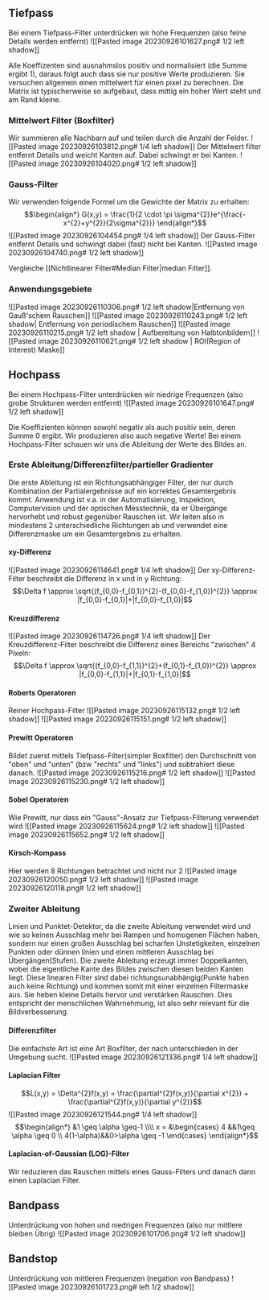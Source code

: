## Tiefpass
Bei einem Tiefpass-Filter unterdrücken wir hohe Frequenzen (also feine Details werden entfernt)
![[Pasted image 20230926101627.png# 1/2 left shadow]]

Alle Koeffizenten sind ausnahmslos positiv und normalisiert (die Summe ergibt 1), daraus folgt auch dass sie nur positive Werte produzieren.
Sie versuchen allgemein einen mittelwert für einen pixel zu berechnen.
Die Matrix ist typischerweise so aufgebaut, dass mittig ein hoher Wert steht und am Rand kleine.
### Mittelwert Filter (Boxfilter)
Wir summieren alle Nachbarn auf und teilen durch die Anzahl der Felder.
![[Pasted image 20230926103812.png# 1/4 left shadow]]
Der Mittelwert filter entfernt Details und weicht Kanten auf. Dabei schwingt er bei Kanten.
![[Pasted image 20230926104020.png# 1/2 left shadow]]
### Gauss-Filter
Wir verwenden folgende Formel um die Gewichte der Matrix zu erhalten:
$$\begin{align*}
G(x,y) = \frac{1}{2 \cdot \pi \sigma^{2}}e^{\frac{-x^{2}+y^{2}}{2\sigma^{2}}}
\end{align*}$$
![[Pasted image 20230926104454.png# 1/4 left shadow]]
Der Gauss-Filter entfernt Details und schwingt dabei (fast) nicht bei Kanten.
![[Pasted image 20230926104740.png# 1/2 left shadow]]

Vergleiche [[Nichtlinearer Filter#Median Filter|median Filter]].
### Anwendungsgebiete
 ![[Pasted image 20230926110306.png# 1/2 left shadow|Entfernung von Gauß'schem Rauschen]] 
![[Pasted image 20230926110243.png# 1/2 left shadow| Entfernung von periodischem Rauschen]]
![[Pasted image 20230926110215.png# 1/2 left shadow | Aufbereitung von Halbtonbildern]]
![[Pasted image 20230926110621.png# 1/2 left shadow | ROI(Region of Interest) Maske]]                                                     
## Hochpass
Bei einem Hochpass-Filter unterdrücken wir niedrige Frequenzen (also grobe Strukturen werden entfernt)
![[Pasted image 20230926101647.png# 1/2 left shadow]]

Die Koeffizienten können sowohl negativ als auch positiv sein, deren Summe 0 ergibt. Wir produzieren also auch negative Werte!
Bei einem Hochpass-Filter schauen wir uns die Ableitung der Werte des Bildes an.
### Erste Ableitung/Differenzfilter/partieller Gradienter
Die erste Ableitung ist ein Richtungsabhängiger Filter, der nur durch Kombination der Partialergebnisse auf ein korrektes Gesamtergebnis kommt. Anwendung ist v.a. in der Automatisierung, Inspektion, Computervision und der optischen Messtechnik, da er Übergänge hervorhebt und robust gegenüber Rauschen ist.
Wir leiten also in mindestens 2 unterschiedliche Richtungen ab und verwendet eine Differenzmaske um ein Gesamtergebnis zu erhalten.
#### xy-Differenz
![[Pasted image 20230926114641.png# 1/4 left shadow]]
Der xy-Differenz-Filter beschreibt die Differenz in x und in y Richtung:
$$\Delta f \approx \sqrt{(f_{0,0}-f_{0,1})^{2}-(f_{0,0}-f_{1,0})^{2}} \approx |f_{0,0}-f_{0,1}|+|f_{0,0}-f_{1,0}|$$
#### Kreuzdifferenz
![[Pasted image 20230926114726.png# 1/4 left shadow]]
Der Kreuzdifferenz-Filter beschreibt die Differenz eines Bereichs "zwischen" 4 Pixeln:
$$\Delta f \approx \sqrt{(f_{0,0}-f_{1,1})^{2}+(f_{0,1}-f_{1,0})^{2}} \approx |f_{0,0}-f_{1,1}|+|f_{0,1}-f_{1,0}|$$
#### Roberts Operatoren
Reiner Hochpass-Filter
![[Pasted image 20230926115132.png# 1/2 left shadow]]
![[Pasted image 20230926115151.png# 1/2 left shadow]]
#### Prewitt Operatoren
Bildet zuerst mittels Tiefpass-Filter(simpler Boxfilter) den Durchschnitt von "oben" und "unten" (bzw "rechts" und "links") und subtrahiert diese danach.
![[Pasted image 20230926115216.png# 1/2 left shadow]]
![[Pasted image 20230926115230.png# 1/2 left shadow]]
#### Sobel Operatoren
Wie Prewitt, nur dass ein "Gauss"-Ansatz zur Tiefpass-Filterung verwendet wird
![[Pasted image 20230926115624.png# 1/2 left shadow]]
![[Pasted image 20230926115652.png# 1/2 left shadow]]
#### Kirsch-Kompass
Hier werden 8 Richtungen betrachtet und nicht nur 2
![[Pasted image 20230926120050.png# 1/2 left shadow]]
![[Pasted image 20230926120118.png# 1/2 left shadow]]
### Zweiter Ableitung
Linien und Punktet-Detektor, da die zweite Ableitung verwendet wird und wie so keinen Ausschlag mehr bei Rampen und homogenen Flächen haben, sondern nur einen großen Ausschlag bei scharfen Unstetigkeiten, einzelnen Punkten oder dünnen linien und einen mittleren Ausschlag bei Übergängen(Stufen).
Die zweite Ableitung erzeugt immer Doppelkanten, wobei die eigentliche Kante des Bildes zwischen diesen beiden Kanten liegt.
Diese linearen Filter sind dabei richtungsunabhängig(Punkte haben auch keine Richtung) und kommen somit mit einer einzelnen Filtermaske aus. Sie heben kleine Details hervor und verstärken Rauschen. Dies entspricht der menschlichen Wahrnehmung, ist also sehr relevant für die Bildverbesserung.
#### Differenzfilter
Die einfachste Art ist eine Art Boxfilter, der nach unterschieden in der Umgebung sucht.
![[Pasted image 20230926121336.png# 1/4 left shadow]]

#### Laplacian Filter
$$L(x,y) = \Delta^{2}f(x,y) = \frac{\partial^{2}f(x,y)}{\partial x^{2}} + \frac{\partial^{2}f(x,y)}{\partial y^{2}}$$
![[Pasted image 20230926121544.png# 1/4 left shadow]]$$\begin{align*}
&1 \geq \alpha \geq-1 \\\\
x = &\begin{cases}
4 &&1\geq \alpha \geq 0 \\
4(1-\alpha)&&0>\alpha \geq -1
\end{cases}
\end{align*}$$
#### Laplacian-of-Gaussian (LOG)-Filter
Wir reduzieren das Rauschen mittels eines Gauss-Filters und danach dann einen Laplacian Filter.

## Bandpass
Unterdrückung von hohen und niedrigen Frequenzen (also nur mittlere bleiben Übrig)
![[Pasted image 20230926101706.png# 1/2 left shadow]]

## Bandstop
Unterdrückung von mittleren Frequenzen (negation von Bandpass)
![[Pasted image 20230926101723.png# left 1/2 shadow]]
